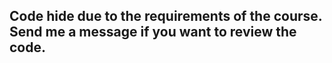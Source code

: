 ## Code hide due to the requirements of the course. Send me a message if you want to review the code.
